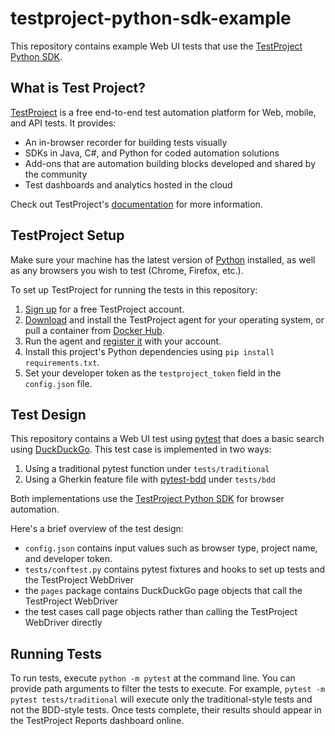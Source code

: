 # testproject-python-sdk-example
This repository contains example Web UI tests that use the
[TestProject Python SDK](https://github.com/testproject-io/python-sdk).


## What is Test Project?
[TestProject](https://testproject.io/) is a free end-to-end test automation platform
for Web, mobile, and API tests.
It provides:

* An in-browser recorder for building tests visually
* SDKs in Java, C#, and Python for coded automation solutions
* Add-ons that are automation building blocks developed and shared by the community
* Test dashboards and analytics hosted in the cloud

Check out TestProject's [documentation](https://docs.testproject.io/) for more information.


## TestProject Setup

Make sure your machine has the latest version of [Python](https://www.python.org/downloads/) installed,
as well as any browsers you wish to test (Chrome, Firefox, etc.). 

To set up TestProject for running the tests in this repository:

1. [Sign up](https://app.testproject.io/signup/) for a free TestProject account.
2. [Download](https://app.testproject.io/#/download) and install the TestProject agent for your operating system, or pull a container from [Docker Hub](https://hub.docker.com/r/testproject/agent).
3. Run the agent and [register it](https://docs.testproject.io/getting-started/installation-and-setup#register-the-agent) with your account.
4. Install this project's Python dependencies using `pip install requirements.txt`.
5. Set your developer token as the `testproject_token` field in the `config.json` file.


## Test Design

This repository contains a Web UI test using [pytest](https://pytest.org)
that does a basic search using [DuckDuckGo](https://duckduckgo.com/).
This test case is implemented in two ways:

1. Using a traditional pytest function under `tests/traditional`
2. Using a Gherkin feature file with [pytest-bdd](https://github.com/pytest-dev/pytest-bdd) under `tests/bdd`

Both implementations use the [TestProject Python SDK](https://github.com/testproject-io/python-sdk)
for browser automation.

Here's a brief overview of the test design:

* `config.json` contains input values such as browser type, project name, and developer token.
* `tests/conftest.py` contains pytest fixtures and hooks to set up tests and the TestProject WebDriver
* the `pages` package contains DuckDuckGo page objects that call the TestProject WebDriver
* the test cases call page objects rather than calling the TestProject WebDriver directly


## Running Tests

To run tests, execute `python -m pytest` at the command line.
You can provide path arguments to filter the tests to execute.
For example, `pytest -m pytest tests/traditional`
will execute only the traditional-style tests and not the BDD-style tests.
Once tests complete, their results should appear in the TestProject Reports dashboard online.
